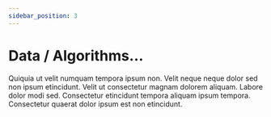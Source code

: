 ```yaml
---
sidebar_position: 3
---
```


# Data / Algorithms…

Quiquia ut velit numquam tempora ipsum non. Velit neque neque dolor sed non ipsum etincidunt. Velit ut consectetur magnam dolorem aliquam. Labore dolor modi sed. Consectetur etincidunt tempora aliquam ipsum tempora. Consectetur quaerat dolor ipsum est non etincidunt.
